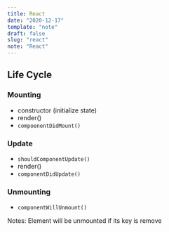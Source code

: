 ```yaml
---
title: React
date: "2020-12-17"
template: "note"
draft: false
slug: "react"
note: "React"
---
```


## Life Cycle

### Mounting
- constructor (initialize state)
- render()
- `compoenentDidMount()`

### Update
- `shouldComponentUpdate()`
- render()
- `componentDidUpdate()`

### Unmounting
- `componentWillUnmount()`

Notes: Element will be unmounted if its key is remove